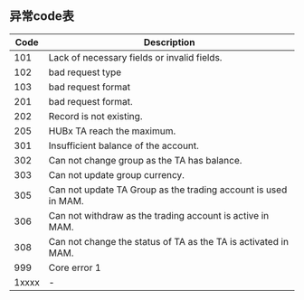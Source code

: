 ## 异常code表
| Code  | Description                                 |
|-------|---------------------------------------------|
| 101 | Lack of necessary fields or invalid fields. |
| 102 | bad request type |
| 103 | bad request format |
| 201 | bad request format. |
| 202 | Record is not existing. |
| 205 | HUBx TA reach the maximum. |
| 301 | Insufficient balance of the account. |
| 302 | Can not change group as the TA has balance. |
| 303 | Can not update group currency. |
| 305 | Can not update TA Group as the trading account is used in MAM. |
| 306 | Can not withdraw as the trading account is active in MAM. |
| 308 | Can not change the status of TA as the TA is activated in MAM. |
| 999 | Core error 1 |
| 1xxxx | - |

